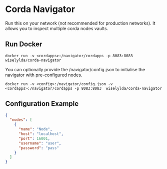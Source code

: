 # Corda Navigator

Run this on your network (not recommended for production networks).
It allows you to inspect multiple corda nodes vaults.

## Run Docker

    docker run -v <cordapps>:/navigator/cordapps -p 8083:8083 wiselylda/corda-navigator

You can optionally provide the /navigator/config.json to initialise the navigator with pre-configured nodes.

    docker run -v <config>:/navigator/config.json -v <cordapps>:/navigator/cordapps -p 8083:8083  wiselylda/corda-navigator

## Configuration Example

```json
{
  "nodes": [
    {
      "name": "Node",
      "host": "localhost",
      "port": 16001,
      "username": "user",
      "password": "pass"
    }
  ]
}
```